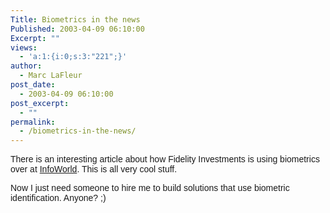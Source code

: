 ```yaml
---
Title: Biometrics in the news
Published: 2003-04-09 06:10:00
Excerpt: ""
views:
  - 'a:1:{i:0;s:3:"221";}'
author:
  - Marc LaFleur
post_date:
  - 2003-04-09 06:10:00
post_excerpt:
  - ""
permalink:
  - /biometrics-in-the-news/
---
```

<p><font face=Arial>There is an interesting article about how Fidelity Investments is using biometrics over at <a href="http://www.infoworld.com/article/03/04/08/HNfidelity_1.html" target=_blank>InfoWorld</a>. This is all very cool stuff.</font></p>
<p><font face=Arial>Now I just need someone to hire me to build solutions that use biometric identification. Anyone? ;)</font></p>